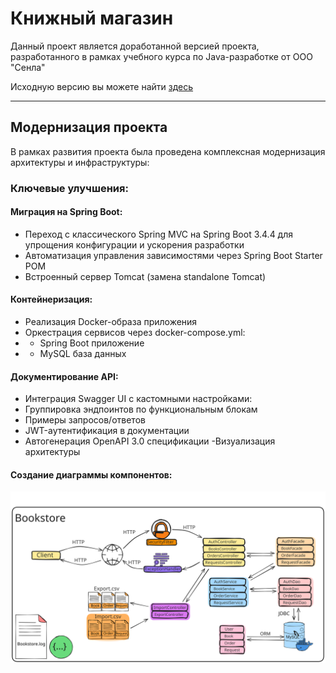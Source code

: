 # Книжный магазин
Данный проект является доработанной версией проекта, разработанного в рамках учебного курса по Java-разработке от ООО "Сенла"

Исходную версию вы можете найти [здесь](https://github.com/nemk0ff/SenlaCourse/tree/main/4)

---
## Модернизация проекта
В рамках развития проекта была проведена комплексная модернизация архитектуры и инфраструктуры:

### Ключевые улучшения:
#### Миграция на Spring Boot:

- Переход с классического Spring MVC на Spring Boot 3.4.4 для упрощения конфигурации и ускорения разработки
- Автоматизация управления зависимостями через Spring Boot Starter POM
- Встроенный сервер Tomcat (замена standalone Tomcat)

#### Контейнеризация:
- Реализация Docker-образа приложения
- Оркестрация сервисов через docker-compose.yml:
- - Spring Boot приложение
- - MySQL база данных

#### Документирование API:
- Интеграция Swagger UI с кастомными настройками:
- Группировка эндпоинтов по функциональным блокам
- Примеры запросов/ответов
- JWT-аутентификация в документации
- Автогенерация OpenAPI 3.0 спецификации
-Визуализация архитектуры

#### Создание диаграммы компонентов:
![ComponentDiagram](schema.excalidraw.svg)
